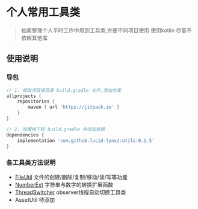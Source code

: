 # 个人常用工具类

> 抽离整理个人平时工作中用到工具类,方便不同项目使用
> 使用kotlin
> 尽量不依赖其他库

## 使用说明

### 导包
```gradle
// 1. 修改项目根目录 build.gradle 文件,添加仓库
allprojects {
    repositories {
        maven { url 'https://jitpack.io' }
    }
}

// 2. 在模块下的 build.gradle 中添加依赖
dependencies {
    implementation 'com.github.lucid-lynxz:utils:0.1.5'
}
```

### 各工具类方法说明

* [FileUtil](doc/README_Fileutil.md) 文件的创建/删除/复制/移动/读/写等功能
* [NumberExt](doc/README_NumberExt.md) 字符串与数字的转换扩展函数
* [ThreadSwitcher](doc/README_ThreadSwitcher.md) observer线程自动切换工具类
* AssetUtil 待添加